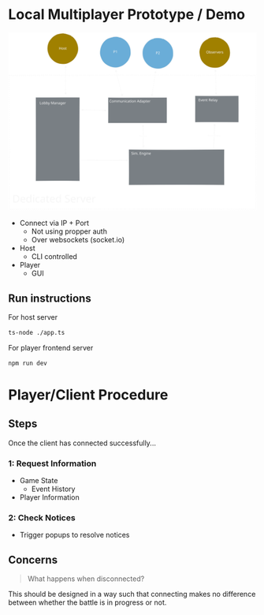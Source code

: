 # Local Multiplayer Prototype / Demo

![Structure](structure.svg)

- Connect via IP + Port
  - Not using propper auth
  - Over websockets (socket.io)
- Host
  - CLI controlled
- Player
  - GUI

## Run instructions

For host server

```sh
ts-node ./app.ts
```

For player frontend server

```sh
npm run dev
```

# Player/Client Procedure
## Steps
Once the client has connected successfully...
### 1: Request Information
- Game State
  - Event History
- Player Information
### 2: Check Notices
- Trigger popups to resolve notices
## Concerns
> What happens when disconnected?

This should be designed in a way such that connecting makes no difference between whether the battle is in progress or not.